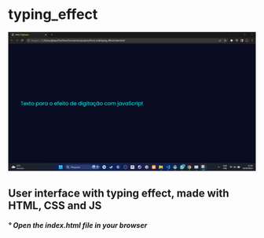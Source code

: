 # typing_effect

<div> <img src="https://raw.githubusercontent.com/gheysiell/images/main/typing_effect.png" /> </div>
<div> <h2> User interface with typing effect, made with HTML, CSS and JS </h2> </div>
<div> <h5> ° Open the index.html file in your browser </h5> </div>